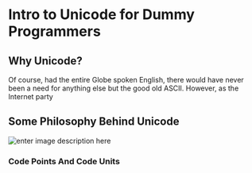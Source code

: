 # Intro to Unicode for Dummy Programmers

## Why Unicode?

Of course, had the entire Globe spoken English, there would have never been a need for anything else but the good old ASCII. However, as the Internet party

## Some Philosophy Behind Unicode

![enter image description here](https://lh3.googleusercontent.com/driTrANKja0TwszTgvDmmmLzRCryfCI5TGAj11gkI_PfxbNG3JVqszY282WWRLYdndv4AZL68Q9Q)


### Code Points And Code Units

<!--stackedit_data:
eyJoaXN0b3J5IjpbMTQyMjEwNzQ5LDk4ODgyNTk2NCwtMTU4OD
c5NjY2XX0=
-->